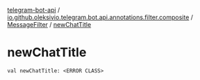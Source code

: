 [telegram-bot-api](../../index.md) / [io.github.oleksivio.telegram.bot.api.annotations.filter.composite](../index.md) / [MessageFilter](index.md) / [newChatTitle](./new-chat-title.md)

# newChatTitle

`val newChatTitle: <ERROR CLASS>`